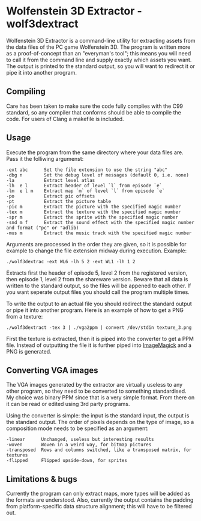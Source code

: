 Wolfenstein 3D Extractor - wolf3dextract
========================================

Wolfenstein 3D Extractor is a command-line utility for extracting assets from
the data files of the PC game Wolfenstein 3D. The program is written more as a
proof-of-concept than an "everyman's tool"; this means you will need to call it
from the command line and supply exactly which assets you want. The output is
printed to the standard output, so you will want to redirect it or pipe it into
another program.

Compiling
---------
Care has been taken to make sure the code fully complies with the C99 standard,
so any compiler that conforms should be able to compile the code. For users of
Clang a makefile is included.

Usage
-----
Execute the program from the same directory where your data files are. Pass it
the folliwing argumenst:

	-ext abc      Set the file extension to use the string "abc"
	-dbg n        Set the debug level of messages (default 0, i.e. none)
	-la           Extract level atlas
	-lh  e l      Extract header of level `l` from episode `e`
	-lm  e l m    Extract map `m` of level `l` from episode `e`
	-po           Extract pic offsets
	-pt           Extract the picture table
	-pic m        Extract the picture with the specified magic number
	-tex m        Extract the texture with the specified magic number
	-spr m        Extract the sprite with the specified magic number
	-snd m f      Extract the sound effect with the specified magic number and format ("pc" or "adlib)
	-mus m        Extract the music track with the specified magic number
	
Arguments are processed in the order they are given, so it is possible for
example to change the file extension midway during execution. Example:

	./wolf3dextrac -ext WL6 -lh 5 2 -ext WL1 -lh 1 2

Extracts first the header of episode 5, level 2 from the registered version,
then episode 1, level 2 from the shareware version. Beware that all data is
written to the standard output, so the files will be appened to each other. If
you want seperate output files you should call the program multiple times.

To write the output to an actual file you should redirect the standard output or
pipe it into another program. Here is an example of how to get a PNG from a
texture:

	./wolf3dextract -tex 3 | ./vga2ppm | convert /dev/stdin texture_3.png

First the texture is extracted, then it is piped into the converter to get a
PPM file. Instead of outputting the file it is further piped into
[ImageMagick](http://www.imagemagick.org) and a PNG is generated.

Converting VGA images
---------------------
The VGA images generated by the extractor are virtually useless to any other
program, so they need to be converted to something standardised. My choice was
binary PPM since that is a very simple format. From there on it can be read or
edited using 3rd party programs.

Using the converter is simple: the input is the standard input, the output is
the standard output. The order of pixels depends on the type of image, so a
composition mode needs to be specified as an argument:

	-linear      Unchanged, useless but interesting results
	-woven       Woven in a weird way, for bitmap pictures
	-transposed  Rows and columns switched, like a transposed matrix, for textures
	-flipped     Flipped upside-down, for sprites

Limitations & bugs
------------------
Currently the program can only extract maps, more types will be added as the
formats are understood. Also, currently the output contains the padding from
platform-specific data structure alignment; this will have to be filtered out.
